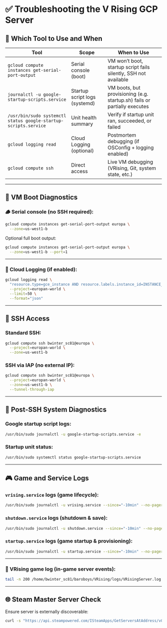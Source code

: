 # ✅ **Troubleshooting the V Rising GCP Server**

## 🧭 **Which Tool to Use and When**

| Tool                                                   | Scope                         | When to Use                                                              |
| ------------------------------------------------------ | ----------------------------- |--------------------------------------------------------------------------|
| `gcloud compute instances get-serial-port-output`      | Serial console (boot)         | VM won’t boot, startup script fails silently, SSH not available          |
| `journalctl -u google-startup-scripts.service`         | Startup script logs (systemd) | VM boots, but provisioning (e.g. startup.sh) fails or partially executes |
| `/usr/bin/sudo systemctl status google-startup-scripts.service` | Unit health summary           | Verify if startup unit ran, succeeded, or failed                         |
| `gcloud logging read`                                  | Cloud Logging (optional)      | Postmortem debugging (if OSConfig + logging enabled)                     |
| `gcloud compute ssh`                                   | Direct access                 | Live VM debugging (VRising, Git, system state, etc.)                     |

---

## 🔌 **VM Boot Diagnostics**

### 🪵 Serial console (no SSH required):

```bash
gcloud compute instances get-serial-port-output europa \
  --zone=us-west1-b
```

Optional full boot output:

```bash
gcloud compute instances get-serial-port-output europa \
  --zone=us-west1-b --port=1
```

---

### 📖 Cloud Logging (if enabled):

```bash
gcloud logging read \
  "resource.type=gce_instance AND resource.labels.instance_id=INSTANCE_ID" \
  --project=europan-world \
  --limit=50 \
  --format="json"
```

---

## 🔐 **SSH Access**

### Standard SSH:

```bash
gcloud compute ssh bwinter_sc81@europa \
  --project=europan-world \
  --zone=us-west1-b
```

### SSH via IAP (no external IP):

```bash
gcloud compute ssh bwinter_sc81@europa \
  --project=europan-world \
  --zone=us-west1-b \
  --tunnel-through-iap
```

---

## 🧪 **Post-SSH System Diagnostics**

### Google startup script logs:

```bash
/usr/bin/sudo journalctl -u google-startup-scripts.service -e
```

### Startup unit status:

```bash
/usr/bin/sudo systemctl status google-startup-scripts.service
```

---

## 🎮 **Game and Service Logs**

### `vrising.service` logs (game lifecycle):

```bash
/usr/bin/sudo journalctl -u vrising.service --since="-10min" --no-pager
```

### `shutdown.service` logs (shutdown & save):

```bash
/usr/bin/sudo journalctl -u shutdown.service --since="-10min" --no-pager
```

### `startup.service` logs (game startup & provisioning):

```bash
/usr/bin/sudo journalctl -u startup.service --since="-10min" --no-pager
```

---

### 📜 VRising game log (in-game server events):

```bash
tail -n 200 /home/bwinter_sc81/baroboys/VRising/logs/VRisingServer.log
```

---

## 🌐 **Steam Master Server Check**

Ensure server is externally discoverable:

```bash
curl -s "https://api.steampowered.com/ISteamApps/GetServersAtAddress/v0001?addr=$(curl -s ifconfig.me)"
```